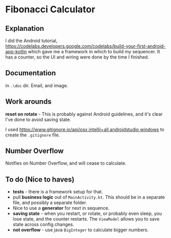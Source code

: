 # Fibonacci Calculator

## Explanation

I did the Android tutorial, https://codelabs.developers.google.com/codelabs/build-your-first-android-app-kotlin which gave me a framework in which to build my sequencer. It has a counter, so the UI and wiring were done by the time I finished.

## Documentation

in `.\doc` dir. Email, and image.

## Work arounds

**reset on rotate** - This is probably against Android guidelines, and it's clear I've done to avoid saving state.

I used https://www.gitignore.io/api/osx,intellij+all,androidstudio,windows to create the `.gitignore` file.

## Number Overflow

Notifies on Number Overflow, and will cease to calculate.

## To do (Nice to haves)

- **tests** - there is a framework setup for that.
- pull **business logic** out of `MainActivity.kt`. This should be in a separate file, and possibly a separate folder.
- Nice to use a **generator** for next in sequence.
- **saving state** - when you restart, or rotate, or probably even sleep, you lose state, and the counter restarts. The `ViewModel` allows you to save state across config changes.
- **not overflow** - use java `BigInteger` to calculate bigger numbers.
